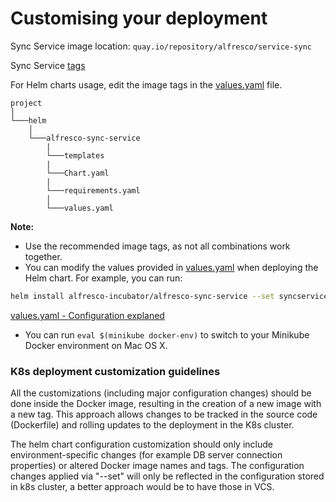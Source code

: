 # Customising your deployment

Sync Service image location: `quay.io/repository/alfresco/service-sync`

Sync Service [tags](https://quay.io/repository/alfresco/service-sync?tag=latest&tab=tags)

For Helm charts usage, edit the image tags in the  [values.yaml](../helm/alfresco-sync-service/values.yaml) file.  

```
project
│
└───helm
    │  
    └───alfresco-sync-service
        |
        └───templates
        |
        └───Chart.yaml
        |
        └───requirements.yaml
        │
        └───values.yaml
```

**Note:**
* Use the recommended image tags, as not all combinations work together.
* You can modify the values provided in [values.yaml](../helm/alfresco-sync-service/values.yaml) when deploying the Helm chart. For example, you can run:
```bash
helm install alfresco-incubator/alfresco-sync-service --set syncservice.image.tag="yourTag"
```
[values.yaml - Configuration explaned](../README.md#configuration)
    

* You can run ```eval $(minikube docker-env)``` to switch to your Minikube Docker environment on Mac OS X.

### K8s deployment customization guidelines

 All the customizations (including major configuration changes) should be done inside the Docker image, resulting in the creation of a new image with a new tag. This approach allows changes to be tracked in the source code (Dockerfile) and rolling updates to the deployment in the K8s cluster.

 The helm chart configuration customization should only include environment-specific changes (for example DB server connection properties) or altered Docker image names and tags. The configuration changes applied via "--set" will only be reflected in the configuration stored in k8s cluster, a better approach would be to have those in VCS.
